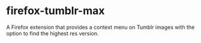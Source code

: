 firefox-tumblr-max
==================

A Firefox extension that provides a context menu on Tumblr images with the option to find the highest res version.
